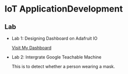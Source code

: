# IoT ApplicationDevelopment 

## Lab

- Lab 1: Designing Dashboard on Adafruit IO

    [Visit My Dashboard](https://io.adafruit.com/grassnhi/dashboards/man-hinh-dieu-hanh)

- Lab 2: Intergrate Google Teachable Machine

    This is to detect whether a person wearing a mask.